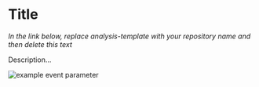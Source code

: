 # Title

*In the link below, replace analysis-template with your repository name and then delete this text*

Description...

![example event parameter](https://github.com/munch-group/nnwidgets/actions/workflows/quarto-publish.yml/badge.svg?event=push)
